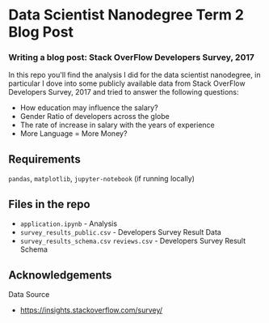 # Data Scientist Nanodegree Term 2 Blog Post
### Writing a blog post: Stack OverFlow Developers Survey, 2017

In this repo you'll find the analysis I did for the data scientist nanodegree, in particular I dove into some publicly available data from Stack OverFlow Developers Survey, 2017 and tried to answer the following questions:

- How education may influence the salary?
- Gender Ratio of developers across the globe
- The rate of increase in salary with the years of experience
- More Language = More Money?

## Requirements
`pandas`, `matplotlib`, `jupyter-notebook` (if running locally)

## Files in the repo
- `application.ipynb` - Analysis
- `survey_results_public.csv` - Developers Survey Result Data
- `survey_results_schema.csv` `reviews.csv` - Developers Survey Result Schema

## Acknowledgements
Data Source
- https://insights.stackoverflow.com/survey/

